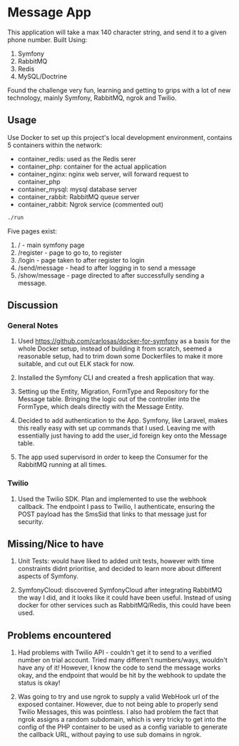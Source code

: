# Message App

This application will take a max 140 character string, and send it to a given
phone number. Built Using:

1. Symfony
2. RabbitMQ
3. Redis
4. MySQL/Doctrine

Found the challenge very fun, learning and getting to grips with a lot of new 
technology, mainly Symfony, RabbitMQ, ngrok and Twilio.

## Usage

Use Docker to set up this project's local development environment, contains 5 
containers within the network:

 - container_redis: used as the Redis serer
 - container_php: container for the actual application
 - container_nginx: nginx web server, will forward request to container_php
 - container_mysql: mysql database server
 - container_rabbit: RabbitMQ queue server
 - container_rabbit: Ngrok service (commented out)

```sh
./run
```

Five pages exist:

  1. / - main symfony page
  2. /register - page to go to, to register
  3. /login - page taken to after register to login
  4. /send/message - head to after logging in to send a message
  5. /show/message - page directed to after successfully sending a message.
  
## Discussion

### General Notes
1. Used https://github.com/carlosas/docker-for-symfony as a basis for the whole
Docker setup, instead of building it from scratch, seemed a reasonable setup,
had to trim down some Dockerfiles to make it more suitable, and cut out ELK 
stack for now.

2. Installed the Symfony CLI and created a fresh application that way.

3. Setting up the Entity, Migration, FormType and Repository for the Message
table. Bringing the logic out of the controller into the FormType, which deals
directly with the Message Entity.

4. Decided to add authentication to the App. Symfony, like Laravel, makes this 
really easy with set up commands that I used. Leaving me with essentially
just having to add the user_id foreign key onto the Message table.

5. The app used supervisord in order to keep the Consumer for the RabbitMQ
running at all times.

### Twilio

1. Used the Twilio SDK. Plan and implemented to use the webhook callback.
The endpoint I pass to Twilio, I authenticate, ensuring the POST payload
has the SmsSid that links to that message just for security.

## Missing/Nice to have

1. Unit Tests: would have liked to added unit tests, however with time
constraints didnt prioritise, and decided to learn more about different aspects
of Symfony.

2. SymfonyCloud: discovered SymfonyCloud after integrating RabbitMQ the way I 
did, and it looks like it could have been useful. Instead of using docker
for other services such as RabbitMQ/Redis, this could have been used.

## Problems encountered

1. Had problems with Twilio API - couldn't get it to send to a verified number
on trial account. Tried many differen't numbers/ways, wouldn't have any of it!
However, I know the code to send the message works okay, and the endpoint that
would be hit by the webhook to update the status is okay!

2. Was going to try and use ngrok to supply a valid WebHook url of the exposed
container. However, due to not being able to properly send Twilio Messages, this
was pointless. I also had problem the fact that ngrok assigns a random 
subdomain, which is very tricky to get into the config of the PHP container
to be used as a config variable to generate the callback URL, without paying to
use sub domains in ngrok.